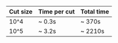 | Cut size | Time per cut | Total time |
| ---------|--------------|------------|
| 10^4     |   ~ 0.3s     |  ~ 370s    |
| 10^5     |   ~ 3.2s     |  ~ 2210s   |

